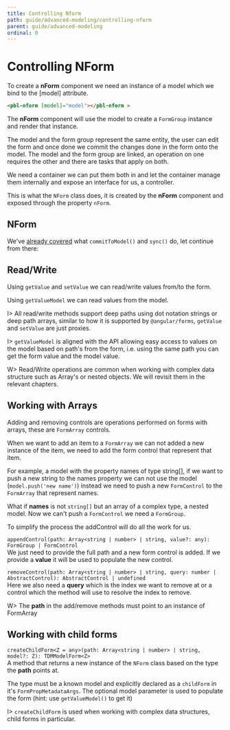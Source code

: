 ```yaml
---
title: Controlling Nform
path: guide/advanced-modeling/controlling-nform
parent: guide/advanced-modeling
ordinal: 0
---
```

# Controlling NForm

To create a **nForm** component we need an instance of a model which we bind to the [model] attribute.

```html
<pbl-nform [model]="model"></pbl-nform >
```

The **nForm** component will use the model to create a `FormGroup` instance and render that instance.

The model and the form group represent the same entity, the user can edit the form and once done we commit the changes done in the form onto the model.
The model and the form group are linked, an operation on one requires the other and there are tasks that apply on both.

We need a container we can put them both in and let the container manage them internally and expose an interface for us, a controller.

This is what the `NForm` class does, it is created by the **nForm** component and exposed through the property `nForm`.

## NForm

We've [already covered](../../basics/model-form-sync) what `commitToModel()` and `sync()` do, let continue from there:

## Read/Write

Using `getValue` and `setValue` we can read/write values from/to the form.

Using `getValueModel` we can read values from the model.

I> All read/write methods support deep paths using dot notation strings or deep path arrays, similar to how it is supported by `@angular/forms`,
`getValue` and `setValue` are just proxies.

I> `getValueModel` is aligned with the API allowing easy access to values on the model based on path's from the form, i.e. using the same path
you can get the form value and the model value.

W> Read/Write operations are common when working with complex data structure such as Array's or nested objects. We will revisit them in the relevant chapters.

## Working with Arrays

Adding and removing controls are operations performed on forms with arrays, these are `FormArray` controls.

When we want to add an item to a `FormArray` we can not added a new instance of the item, we need to add the form control that represent that item.

For example, a model with the property names of type string[], if we want to push a new string to the names property we can not use the model (`model.push('new name')`) instead we need to push a new `FormControl` to the `FormArray` that represent names.

What if **names** is not `string[]` but an array of a complex type, a nested model. Now we can't push a `FormControl` we need a `FormGroup`.

To simplify the process the addControl will do all the work for us.

`appendControl(path: Array<string | number> | string, value?: any): FormGroup | FormControl`  
We just need to provide the full path and a new form control is added. If we provide a **value** it will be used to populate the new control.

`removeControl(path: Array<string | number> | string, query: number | AbstractControl): AbstractControl | undefined`  
Here we also need a **query** which is the index we want to remove at or a control which the method will use to resolve the index to remove.

W> The **path** in the add/remove methods must point to an instance of FormArray

## Working with child forms

`createChildForm<Z = any>(path: Array<string | number> | string, model?: Z): TDMModelForm<Z>`  
A method that returns a new instance of the `NForm` class based on the type the **path** points at.

The type must be a known model and explicitly declared as a `childForm` in it's `FormPropMetadataArgs`.
The optional model parameter is used to populate the form (hint: use `getValueModel()` to get it)

I> `createChildForm` is used when working with complex data structures, child forms in particular.

<!-- <div pbl-example-view="pbl-controlling-nform-example"></div> -->
